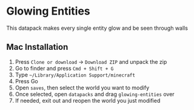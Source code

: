 # Glowing Entities

This datapack makes every single entity glow and be seen through walls

## Mac Installation

1. Press `Clone or download` -> `Download ZIP` and unpack the zip
2. Go to finder and press `Cmd + Shift + G`
3. Type `~/Library/Application Support/minecraft`
4. Press Go
5. Open `saves`, then select the world you want to modify
6. Once selected, open `datapacks` and drag `glowing-entities` over
7. If needed, exit out and reopen the world you just modified